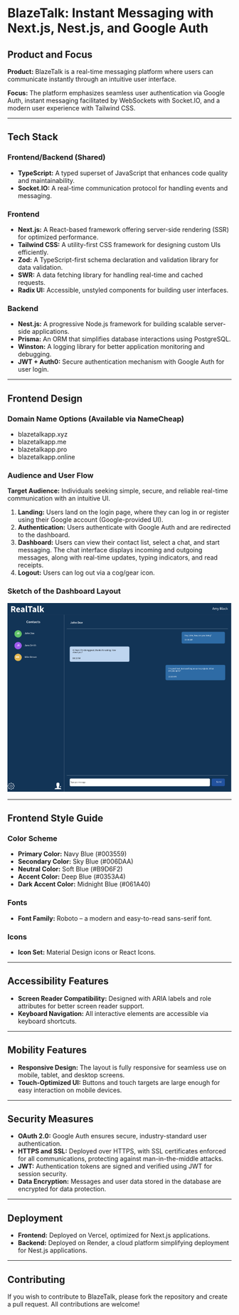 # BlazeTalk: Instant Messaging with Next.js, Nest.js, and Google Auth

## Product and Focus

**Product:** BlazeTalk is a real-time messaging platform where users can communicate instantly through an intuitive user interface.

**Focus:** The platform emphasizes seamless user authentication via Google Auth, instant messaging facilitated by WebSockets with Socket.IO, and a modern user experience with Tailwind CSS.

---

## Tech Stack

### Frontend/Backend (Shared)

- **TypeScript:** A typed superset of JavaScript that enhances code quality and maintainability.
- **Socket.IO:** A real-time communication protocol for handling events and messaging.

### Frontend

- **Next.js:** A React-based framework offering server-side rendering (SSR) for optimized performance.
- **Tailwind CSS:** A utility-first CSS framework for designing custom UIs efficiently.
- **Zod:** A TypeScript-first schema declaration and validation library for data validation.
- **SWR:** A data fetching library for handling real-time and cached requests.
- **Radix UI:** Accessible, unstyled components for building user interfaces.

### Backend

- **Nest.js:** A progressive Node.js framework for building scalable server-side applications.
- **Prisma:** An ORM that simplifies database interactions using PostgreSQL.
- **Winston:** A logging library for better application monitoring and debugging.
- **JWT + Auth0:** Secure authentication mechanism with Google Auth for user login.

---

## Frontend Design

### Domain Name Options (Available via NameCheap)

- blazetalkapp.xyz
- blazetalkapp.me
- blazetalkapp.pro
- blazetalkapp.online

### Audience and User Flow

**Target Audience:** Individuals seeking simple, secure, and reliable real-time communication with an intuitive UI.

1. **Landing:** Users land on the login page, where they can log in or register using their Google account (Google-provided UI).
2. **Authentication:** Users authenticate with Google Auth and are redirected to the dashboard.
3. **Dashboard:** Users can view their contact list, select a chat, and start messaging. The chat interface displays incoming and outgoing messages, along with real-time updates, typing indicators, and read receipts.
4. **Logout:** Users can log out via a cog/gear icon.

### Sketch of the Dashboard Layout

![Dashboard Sketch](sketch.png)

---

## Frontend Style Guide

### Color Scheme

- **Primary Color:** Navy Blue (#003559)
- **Secondary Color:** Sky Blue (#006DAA)
- **Neutral Color:** Soft Blue (#B9D6F2)
- **Accent Color:** Deep Blue (#0353A4)
- **Dark Accent Color:** Midnight Blue (#061A40)

### Fonts

- **Font Family:** Roboto – a modern and easy-to-read sans-serif font.

### Icons

- **Icon Set:** Material Design icons or React Icons.

---

## Accessibility Features

- **Screen Reader Compatibility:** Designed with ARIA labels and role attributes for better screen reader support.
- **Keyboard Navigation:** All interactive elements are accessible via keyboard shortcuts.

---

## Mobility Features

- **Responsive Design:** The layout is fully responsive for seamless use on mobile, tablet, and desktop screens.
- **Touch-Optimized UI:** Buttons and touch targets are large enough for easy interaction on mobile devices.

---

## Security Measures

- **OAuth 2.0:** Google Auth ensures secure, industry-standard user authentication.
- **HTTPS and SSL:** Deployed over HTTPS, with SSL certificates enforced for all communications, protecting against man-in-the-middle attacks.
- **JWT:** Authentication tokens are signed and verified using JWT for session security.
- **Data Encryption:** Messages and user data stored in the database are encrypted for data protection.

---

## Deployment

- **Frontend:** Deployed on Vercel, optimized for Next.js applications.
- **Backend:** Deployed on Render, a cloud platform simplifying deployment for Nest.js applications.

---

## Contributing

If you wish to contribute to BlazeTalk, please fork the repository and create a pull request. All contributions are welcome!
